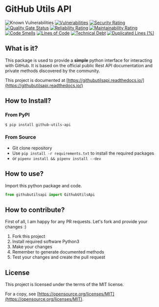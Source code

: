 # GitHub Utils API

![Known Vulnerabilities](https://snyk.io/test/github/pablotoledo/GithubUtilsAPI/badge.svg) [![Vulnerabilities](https://sonarcloud.io/api/project_badges/measure?project=pablotoledo_GithubUtilsAPI&metric=vulnerabilities)](https://sonarcloud.io/summary/new_code?id=pablotoledo_GithubUtilsAPI) [![Security Rating](https://sonarcloud.io/api/project_badges/measure?project=pablotoledo_GithubUtilsAPI&metric=security_rating)](https://sonarcloud.io/summary/new_code?id=pablotoledo_GithubUtilsAPI)
[![Quality Gate Status](https://sonarcloud.io/api/project_badges/measure?project=pablotoledo_GithubUtilsAPI&metric=alert_status)](https://sonarcloud.io/summary/new_code?id=pablotoledo_GithubUtilsAPI) 
[![Reliability Rating](https://sonarcloud.io/api/project_badges/measure?project=pablotoledo_GithubUtilsAPI&metric=reliability_rating)](https://sonarcloud.io/summary/new_code?id=pablotoledo_GithubUtilsAPI) [![Maintainability Rating](https://sonarcloud.io/api/project_badges/measure?project=pablotoledo_GithubUtilsAPI&metric=sqale_rating)](https://sonarcloud.io/summary/new_code?id=pablotoledo_GithubUtilsAPI) [![Code Smells](https://sonarcloud.io/api/project_badges/measure?project=pablotoledo_GithubUtilsAPI&metric=code_smells)](https://sonarcloud.io/summary/new_code?id=pablotoledo_GithubUtilsAPI) [![Lines of Code](https://sonarcloud.io/api/project_badges/measure?project=pablotoledo_GithubUtilsAPI&metric=ncloc)](https://sonarcloud.io/summary/new_code?id=pablotoledo_GithubUtilsAPI) [![Technical Debt](https://sonarcloud.io/api/project_badges/measure?project=pablotoledo_GithubUtilsAPI&metric=sqale_index)](https://sonarcloud.io/summary/new_code?id=pablotoledo_GithubUtilsAPI) [![Duplicated Lines (%)](https://sonarcloud.io/api/project_badges/measure?project=pablotoledo_GithubUtilsAPI&metric=duplicated_lines_density)](https://sonarcloud.io/summary/new_code?id=pablotoledo_GithubUtilsAPI) 




## What is it?
This package is used to provide a **simple** python interface for interacting with GitHub.
It is based on the official public Rest API documentation and private methods discovered by the community.

This project is documented at [https://githubutilsapi.readthedocs.io/](https://githubutilsapi.readthedocs.io/)

## How to Install?

### From PyPI
```console
$ pip install github-utils-api
```

### From Source
- Git clone repository
- Use `pip install -r requirements.txt` to install the required packages
- or `pipenv install && pipenv install --dev`

## How to use?
Import this python package and code.
```python
from githubutilsapi import GithubUtilsApi
```

## How to contribute?
First of all, I am happy for any PR requests.
Let's fork and provide your changes :)
1. Fork this project
2. Install required software Python3
3. Make your changes
4. Remember to generate documented methods
5. Test your changes and create the pull request

## License
This project is licensed under the terms of the MIT license.

For a copy, see [https://opensource.org/licenses/MIT](https://opensource.org/licenses/MIT).
